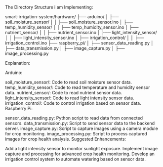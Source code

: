 The Directory Structure i am Implementing:

smart-irrigation-system/hardware/
├── arduino/
│   ├── soil_moisture_sensor/
│   │   ├── soil_moisture_sensor.ino
│   ├── temp_humidity_sensor/
│   │   ├── temp_humidity_sensor.ino
│   ├── nutrient_sensor/
│   │   ├── nutrient_sensor.ino
│   ├── light_intensity_sensor/
│   │   ├── light_intensity_sensor.ino
│   ├── irrigation_control/
│   │   ├── irrigation_control.ino
├── raspberry_pi/
│   ├── sensor_data_reading.py
│   ├── data_transmission.py
│   ├── image_capture.py
│   ├── image_processing.py

Explanation:

Arduino:

soil_moisture_sensor/: Code to read soil moisture sensor data.
temp_humidity_sensor/: Code to read temperature and humidity sensor data.
nutrient_sensor/: Code to read nutrient sensor data.
light_intensity_sensor/: Code to read light intensity sensor data.
irrigation_control/: Code to control irrigation based on sensor data.
Raspberry Pi:

sensor_data_reading.py: Python script to read data from connected sensors.
data_transmission.py: Script to send sensor data to the backend server.
image_capture.py: Script to capture images using a camera module for crop monitoring.
image_processing.py: Script to process captured images for crop health analysis.
Suggested Enhancements:

Add a light intensity sensor to monitor sunlight exposure.
Implement image capture and processing for advanced crop health monitoring.
Develop an irrigation control system to automate watering based on sensor data.
